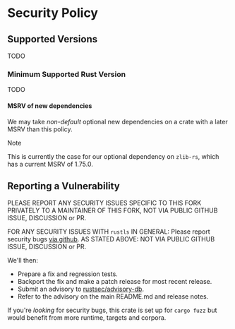 # Security Policy

<!-- TODO(portable-rustls) UPDATE INFO BELOW FOR THIS FORK -->

## Supported Versions

<!-- TODO(portable-rustls) UPDATE INFO FOR THIS FORK -->
TODO

<!-- TODO(portable-rustls) UPDATE INFO FOR THIS FORK:
Security fixes will be backported only to the rustls versions for which the
original semver-compatible release was published less than 2 years ago.

For example, as of 2024-04-18 the latest release is 0.23.4.

* 0.23.0 was released in February of 2024
* 0.22.0 was released in December of 2023
* 0.21.0 was released in March of 2023
* 0.20.0 was released in September of 2021
* 0.19.0 was released in November of 2020

Therefore 0.23.x, 0.22.x and 0.21.x will be updated, while 0.20.x and 0.19.x
will not be.

> [!NOTE]
> We use the date of `crates.io` publication when evaluating the security
> policy. For example, while the Rustls 0.20.0 GitHub release note was created
> Jul, 2023 the actual release in `crates.io` was published in Sept. 2021.
-- -->

### Minimum Supported Rust Version

<!-- TODO(portable-rustls) UPDATE INFO FOR THIS FORK -->
TODO

<!-- TODO(portable-rustls) UPDATE INFO FOR THIS FORK:
From time to time we will update our minimum supported Rust version (MSRV)
in the course of normal development, subject to these constraints:

- Our MSRV will be no more recent than 9 versions old, or approximately 12 months.

> [!TIP]
> At the time of writing, the most recent Rust release is 1.82.0.  That means
> our MSRV could be as recent as 1.73.0. As it happens, it is 1.71.0.

- Our MSRV policy only covers the core library crate: it does not cover tests
  or example code, and is not binding on our dependencies.

- We do not consider MSRV changes to be breaking for the purposes of semver.

- Once we reach 1.0.0, we will not make MSRV changes in patch releases.
  (Prior to reaching 1.0.0, cargo does not support patch releases.)

- We will not make MSRV changes to security maintenance branches.

> [!NOTE]
> For the avoidance of doubt: security maintenance branches exist for each
> release line _that is not the latest_: so (at the time of writing) 0.22
> and 0.21 have maintenance branches, but 0.23 does not and is released from
> the `main` branch.
-- -->

#### MSRV of new dependencies

We may take _non-default_ optional new dependencies on a crate with a later
MSRV than this policy.

> [!NOTE]
> This is currently the case for our optional dependency on `zlib-rs`, which
> has a current MSRV of 1.75.0.

## Reporting a Vulnerability

<!-- TODO(portable-rustls) CLEANUP & UPDATE WITH MORE SPECIFIC INFO FOR THIS FORK: -->
PLEASE REPORT ANY SECURITY ISSUES SPECIFIC TO THIS FORK PRIVATELY TO A MAINTAINER OF THIS FORK, NOT VIA PUBLIC GITHUB ISSUE, DISCUSSION or PR.

<!-- TODO(portable-rustls) CLEANUP & UPDATE WITH MORE SPECIFIC INFO: -->
FOR ANY SECURITY ISSUES WITH `rustls` IN GENERAL:
Please report security bugs [via github](https://github.com/rustls/rustls/security/advisories/new).
AS STATED ABOVE: NOT VIA PUBLIC GITHUB ISSUE, DISCUSSION or PR.

<!-- TODO(portable-rustls) UPDATE WITH MORE SPECIFIC INFO FOR THIS FORK: -->
We'll then:

<!-- TODO(portable-rustls) UPDATE INFO FOR THIS FORK: -->
- Prepare a fix and regression tests.
- Backport the fix and make a patch release for most recent release.
- Submit an advisory to [rustsec/advisory-db](https://github.com/RustSec/advisory-db).
- Refer to the advisory on the main README.md and release notes.

If you're *looking* for security bugs, this crate is set up for
`cargo fuzz` but would benefit from more runtime, targets and corpora.
